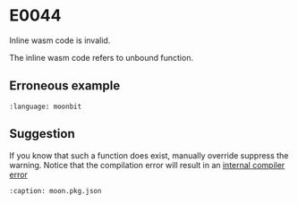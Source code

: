 # E0044

Inline wasm code is invalid.

The inline wasm code refers to unbound function.

## Erroneous example

```{literalinclude} /sources/error_codes/0044_error/top.mbt
:language: moonbit
```

## Suggestion

If you know that such a function does exist, manually override suppress the
warning. Notice that the compilation error will result in an
[internal compiler error](./E1001.md)

```{literalinclude} /sources/error_codes/0044_fixed/moon.pkg.json
:caption: moon.pkg.json
```
